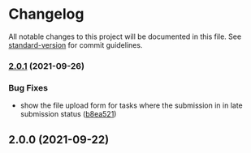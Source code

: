# Changelog

All notable changes to this project will be documented in this file. See [standard-version](https://github.com/conventional-changelog/standard-version) for commit guidelines.

### [2.0.1](https://gitlab.com/tms-elte/frontend-react/compare/v2.0.0...v2.0.1) (2021-09-26)


### Bug Fixes

* show the file upload form for tasks where the submission in in late submission status ([b8ea521](https://gitlab.com/tms-elte/frontend-react/commit/b8ea52154a9705e53680ce8511cc1bb751d7150a))

## 2.0.0 (2021-09-22)
